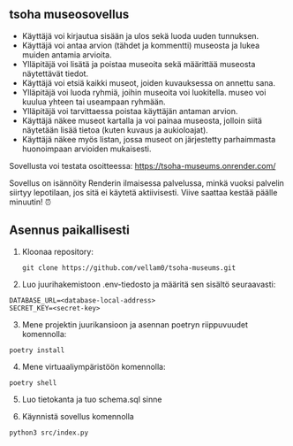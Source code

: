 ## tsoha museosovellus

* Käyttäjä voi kirjautua sisään ja ulos sekä luoda uuden tunnuksen.
* Käyttäjä voi antaa arvion (tähdet ja kommentti) museosta ja lukea muiden antamia arvioita.
* Ylläpitäjä voi lisätä ja poistaa museoita sekä määrittää museosta näytettävät tiedot.
* Käyttäjä voi etsiä kaikki museot, joiden kuvauksessa on annettu sana.
* Ylläpitäjä voi luoda ryhmiä, joihin museoita voi luokitella. museo voi kuulua yhteen tai useampaan ryhmään.
* Ylläpitäjä voi tarvittaessa poistaa käyttäjän antaman arvion.
* Käyttäjä näkee museot kartalla ja voi painaa museosta, jolloin siitä näytetään lisää tietoa (kuten kuvaus ja aukioloajat).
* Käyttäjä näkee myös listan, jossa museot on järjestetty parhaimmasta huonoimpaan arvioiden mukaisesti.

Sovellusta voi testata osoitteessa:
https://tsoha-museums.onrender.com/

Sovellus on isännöity Renderin ilmaisessa palvelussa, minkä vuoksi palvelin siirtyy lepotilaan, jos sitä ei käytetä aktiivisesti. Viive saattaa kestää päälle minuutin! ⏰

## Asennus paikallisesti
1. Kloonaa repository:
   ```
   git clone https://github.com/vellam0/tsoha-museums.git
   ```
2. Luo juurihakemistoon .env-tiedosto ja määritä sen sisältö seuraavasti:
  ```
  DATABASE_URL=<database-local-address>
  SECRET_KEY=<secret-key>
  ```
3. Mene projektin juurikansioon ja asennan poetryn riippuvuudet komennolla:
  ```
  poetry install
  ```
4. Mene virtuaaliympäristöön komennolla:
  ```
  poetry shell
  ```
5. Luo tietokanta ja tuo schema.sql sinne

6. Käynnistä sovellus komennolla
  ```
  python3 src/index.py
  ```
   
